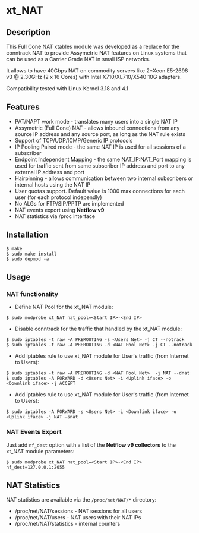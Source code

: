 # xt_NAT
## Description
This Full Cone NAT xtables module was developed as a replace for the conntrack NAT to provide Assymetric NAT features on Linux systems that can be used as a Carrier Grade NAT in small ISP networks.

It allows to have 40Gbps NAT on commodity servers like 2*Xeon E5-2698 v3 @ 2.30GHz (2 x 16 Cores) with Intel X710/XL710/X540 10G adapters.

Compatibility tested with Linux Kernel 3.18 and 4.1
## Features
* PAT/NAPT work mode - translates many users into a single NAT IP
* Assymetric (Full Cone) NAT - allows inbound connections from any source IP address and any source port, as long as the NAT rule exists
* Support of TCP/UDP/ICMP/Generic IP protocols
* IP Pooling Paired mode - the same NAT IP is used for all sessions of a subscriber
* Endpoint Independent Mapping - the same NAT_IP:NAT_Port mapping is used for traffic sent from same subscriber IP
address and port to any external IP address and port
* Hairpinning - allows communication between two internal subscribers or internal hosts using the NAT IP
* User quotas support. Default value is 1000 max connections for each user (for each protocol independly)
* No ALGs for FTP/SIP/PPTP are implemented
* NAT events export using **Netflow v9**
* NAT statistics via /proc interface

## Installation
```
$ make
$ sudo make install
$ sudo depmod -a
```

## Usage
### NAT functionality
* Define NAT Pool for the xt_NAT module:
```
$ sudo modprobe xt_NAT nat_pool=<Start IP>-<End IP>
```
* Disable conntrack for the traffic that handled by the xt_NAT module:
```
$ sudo iptables -t raw -A PREROUTING -s <Users Net> -j CT --notrack
$ sudo iptables -t raw -A PREROUTING -d <NAT Pool Net> -j CT --notrack
```
* Add iptables rule to use xt_NAT module for User's traffic (from Internet to Users):
```
$ sudo iptables -t raw -A PREROUTING -d <NAT Pool Net>  -j NAT --dnat
$ sudo iptables -A FORWARD -d <Users Net> -i <Uplink iface> -o <Downlink iface> -j ACCEPT
```
* Add iptables rule to use xt_NAT module for User's traffic (from Internet to Users):
```
$ sudo iptables -A FORWARD -s <Users Net> -i <Downlink iface> -o <Uplink iface> -j NAT –snat
```
### NAT Events Export
Just add ``nf_dest`` option with a list of the **Netflow v9 collectors** to the xt_NAT module parameters:
```
$ sudo modprobe xt_NAT nat_pool=<Start IP>-<End IP> nf_dest=127.0.0.1:2055
```
## NAT Statistics
NAT statistics are available via the ```/proc/net/NAT/*``` directory:
* /proc/net/NAT/sessions - NAT sessions for all users
* /proc/net/NAT/users - NAT users with their NAT IPs
* /proc/net/NAT/statistics - internal counters 
